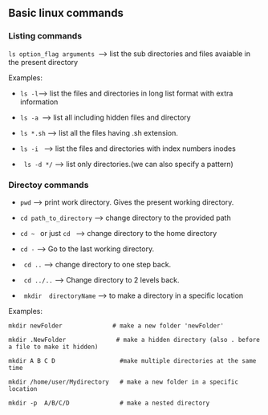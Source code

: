 ## Basic linux commands

### Listing commands

`ls option_flag arguments `--> list the sub directories and files avaiable in the present directory

Examples:

- `ls -l`--> list the files and directories in long list format with extra information
- `ls -a `--> list all including hidden files and directory
- `ls *.sh` --> list all the files having .sh extension.

- `ls -i ` --> list the files and directories with index numbers inodes
- ` ls -d */` --> list only directories.(we can also specify a pattern)

### Directoy commands

- `pwd` --> print work directory. Gives the present working directory.

- `cd path_to_directory` --> change directory to the provided path

- `cd ~ ` or just `cd ` --> change directory to the home directory

- `cd -` --> Go to the last working directory.

- ` cd ..` --> change directory to one step back.

- ` cd ../..` --> Change directory to 2 levels back.

- ` mkdir  directoryName` --> to make a directory in a specific location

Examples:

```
mkdir newFolder              # make a new folder 'newFolder'

mkdir .NewFolder              # make a hidden directory (also . before a file to make it hidden)

mkdir A B C D                  #make multiple directories at the same time

mkdir /home/user/Mydirectory   # make a new folder in a specific location

mkdir -p  A/B/C/D              # make a nested directory
```
